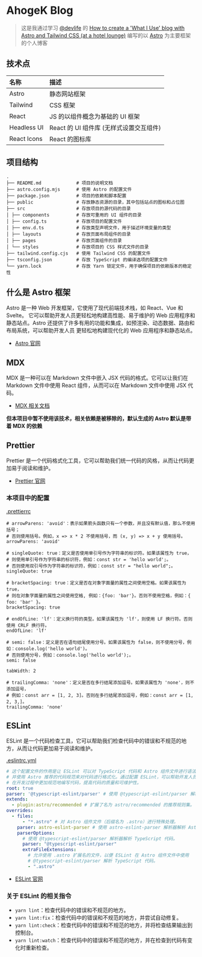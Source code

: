 # AhogeK Blog
> 这是我通过学习 [@devlife](https://www.youtube.com/@devaslife) 的
> [How to create a 'What I Use' blog with Astro and Tailwind CSS (at a hotel lounge)](https://www.youtube.com/watch?v=3_JE76PKBWE&t=2013s)
> 编写的以 [Astro](doc/ASTRO.md) 为主要框架的个人博客

## 技术点

| 名称          | 描述                         |
|:------------|:---------------------------|
| Astro       | 静态网站框架                     |
| Tailwind    | CSS 框架                     |
| React       | JS 的以组件概念为基础的 UI 框架        |
| Headless UI | React 的 UI 组件库 (无样式设置交互组件) |
| React Icons | React 的图标库                 |


## 项目结构

```
.
├── README.md             # 项目的说明文档
├── astro.config.mjs      # 使用 Astro 的配置文件
├── package.json          # 项目的依赖和脚本配置
├── public                # 存放静态资源的目录，其中包括站点的图标和占位图
├── src                   # 存放项目的源代码的目录
│ ├── components          # 存放可重用的 UI 组件的目录
│ ├── config.ts           # 存放项目的配置文件
│ ├── env.d.ts            # 存放类型声明文件，用于描述环境变量的类型
│ ├── layouts             # 存放页面布局组件的目录
│ ├── pages               # 存放页面组件的目录
│ └── styles              # 存放项目的 CSS 样式文件的目录
├── tailwind.config.cjs   # 使用 Tailwind CSS 的配置文件
├── tsconfig.json         # 存放 TypeScript 的编译选项的配置文件
└── yarn.lock             # 存放 Yarn 锁定文件，用于确保项目的依赖版本的稳定性
```

## 什么是 Astro 框架

Astro 是一种 Web 开发框架，它使用了现代前端技术栈，如 React、Vue 和 Svelte。
它可以帮助开发人员更轻松地构建高性能、易于维护的 Web 应用程序和静态站点。Astro
还提供了许多有用的功能和集成，如预渲染、动态数据、路由和布局系统，可以帮助开发人员
更轻松地构建现代化的 Web 应用程序和静态站点。

* [Astro 官网](https://astro.build/)

## MDX

MDX 是一种可以在 Markdown 文件中嵌入 JSX 代码的格式。它可以让我们在 Markdown
文件中使用 React 组件，从而可以在 Markdown 文件中使用 JSX 代码。

* [MDX 相关文档](https://docs.astro.build/en/guides/markdown-content/)

**但本项目中暂不使用该技术，相关依赖是被移除的，默认生成的 Astro 默认是带着 MDX 的依赖**

## Prettier

Prettier 是一个代码格式化工具，它可以帮助我们统一代码的风格，从而让代码更加易于阅读和维护。

* [Prettier 官网](https://prettier.io/)

### 本项目中的配置

[.prettierrc](.prettierrc)

```prettier
# arrowParens: 'avoid'：表示如果箭头函数只有一个参数，并且没有默认值，那么不使用括号；
# 否则使用括号。例如，x => x * 2 不使用括号，而 (x, y) => x + y 使用括号。
arrowParens: 'avoid'

# singleQuote: true：定义是否使用单引号作为字符串的标识符。如果该属性为 true，
# 则使用单引号作为字符串的标识符，例如：const str = 'hello world';。
# 否则使用双引号作为字符串的标识符，例如：const str = "hello world";。
singleQuote: true

# bracketSpacing: true：定义是否在对象字面量的属性之间使用空格。如果该属性为 true，
# 则在对象字面量的属性之间使用空格, 例如：{foo: 'bar'}。否则不使用空格，例如：{ foo: 'bar' }。
bracketSpacing: true

# endOfLine: 'lf'：定义换行符的类型。如果该属性为 'lf'，则使用 LF 换行符。否则使用 CRLF 换行符。
endOfLine: 'lf'

# semi: false：定义是否在语句结尾使用分号。如果该属性为 false，则不使用分号，例如：console.log('hello world')。
# 否则使用分号，例如：console.log('hello world');。
semi: false

tabWidth: 2

# trailingComma: 'none'：定义是否在多行结尾添加逗号。如果该属性为 'none'，则不添加逗号，
# 例如：const arr = [1, 2, 3]。否则在多行结尾添加逗号，例如：const arr = [1, 2, 3,]。
trailingComma: 'none'
```

## ESLint

ESLint 是一个代码检查工具，它可以帮助我们检查代码中的错误和不规范的地方，从而让代码更加易于阅读和维护。

[.eslintrc.yml](.eslintrc.yml)

```yml
# 这个配置文件的作用是让 ESLint 可以对 TypeScript 代码和 Astro 组件文件进行语法检查，
# 并使用 Astro 推荐的代码规范来对代码进行格式化。通过配置 ESLint，可以帮助开发人员
# 在开发过程中更加规范地编写代码，提高代码的质量和可维护性。
root: true
parser: '@typescript-eslint/parser' # 使用 @typescript-eslint/parser 解析器解析 TypeScript 代码。
extends:
  - plugin:astro/recommended # 扩展了名为 astro/recommended 的推荐规则集。
overrides:
  - files:
      - "*.astro" # 对 Astro 组件文件（后缀名为 .astro）进行特殊处理。
    parser: astro-eslint-parser # 使用 astro-eslint-parser 解析器解析 Astro 组件文件。
    parserOptions:
      # 使用 @typescript-eslint/parser 解析器解析 TypeScript 代码。
      parser: "@typescript-eslint/parser"
      extraFileExtensions:
        # 允许使用 .astro 扩展名的文件，以便 ESLint 在 Astro 组件文件中使用 
        # @typescript-eslint/parser 解析 TypeScript 代码。 
        - ".astro" 
```

* [ESLint 官网](https://eslint.org/)

### 关于 ESLint 的相关指令

* `yarn lint`：检查代码中的错误和不规范的地方。
* `yarn lint:fix`：检查代码中的错误和不规范的地方，并尝试自动修复。
* `yarn lint:check`：检查代码中的错误和不规范的地方，并将检查结果输出到控制台。
* `yarn lint:watch`：检查代码中的错误和不规范的地方，并在检查到代码有变化时重新检查。
